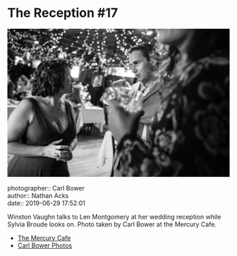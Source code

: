 # The Reception #17

![Winston Vaughn talks to Len Montgomery](assets/2019-06-29-set-3-the-reception-17.webp)

photographer:: Carl Bower  
author:: Nathan Acks  
date:: 2019-06-29 17:52:01

Winston Vaughn talks to Len Montgomery at her wedding reception while Sylvia Broude looks on. Photo taken by Carl Bower at the Mercury Cafe.

* [The Mercury Cafe](http://mercurycafe.com)
* [Carl Bower Photos](https://carlbowerphotos.com)
